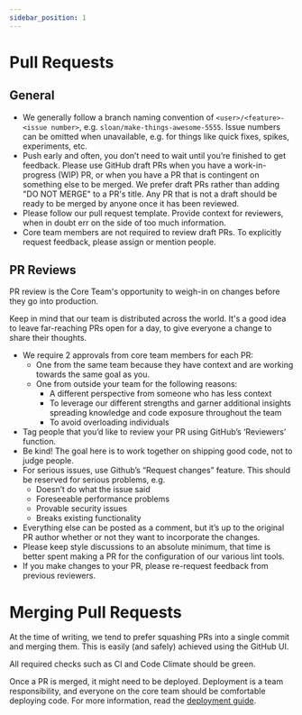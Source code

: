 ```yaml
---
sidebar_position: 1
---
```


# Pull Requests

## General

- We generally follow a branch naming convention of
  `<user>/<feature>-<issue number>`, e.g. `sloan/make-things-awesome-5555`.
  Issue numbers can be omitted when unavailable, e.g. for things like quick
  fixes, spikes, experiments, etc.
- Push early and often, you don’t need to wait until you’re finished to get
  feedback. Please use GitHub draft PRs when you have a work-in-progress (WIP)
  PR, or when you have a PR that is contingent on something else to be merged.
  We prefer draft PRs rather than adding "DO NOT MERGE" to a PR's title. Any PR
  that is not a draft should be ready to be merged by anyone once it has been
  reviewed.
- Please follow our pull request template. Provide context for reviewers, when
  in doubt err on the side of too much information.
- Core team members are not required to review draft PRs. To explicitly request
  feedback, please assign or mention people.

## PR Reviews

PR review is the Core Team's opportunity to weigh-in on changes before they go
into production.

Keep in mind that our team is distributed across the world. It's a good idea to
leave far-reaching PRs open for a day, to give everyone a change to share their
thoughts.

- We require 2 approvals from core team members for each PR:
  - One from the same team because they have context and are working towards the
    same goal as you.
  - One from outside your team for the following reasons:
    - A different perspective from someone who has less context
    - To leverage our different strengths and garner additional insights
      spreading knowledge and code exposure throughout the team
    - To avoid overloading individuals
- Tag people that you’d like to review your PR using GitHub’s ‘Reviewers’
  function.
- Be kind! The goal here is to work together on shipping good code, not to judge
  people.
- For serious issues, use Github’s “Request changes” feature. This should be
  reserved for serious problems, e.g.
  - Doesn’t do what the issue said
  - Foreseeable performance problems
  - Provable security issues
  - Breaks existing functionality
- Everything else can be posted as a comment, but it’s up to the original PR
  author whether or not they want to incorporate the changes.
- Please keep style discussions to an absolute minimum, that time is better
  spent making a PR for the configuration of our various lint tools.
- If you make changes to your PR, please re-request feedback from previous
  reviewers.

# Merging Pull Requests

At the time of writing, we tend to prefer squashing PRs into a single commit and
merging them. This is easily (and safely) achieved using the GitHub UI.

All required checks such as CI and Code Climate should be green.

Once a PR is merged, it might need to be deployed. Deployment is a team
responsibility, and everyone on the core team should be comfortable deploying
code. For more information, read the
[deployment guide](https://docs.forem.com/maintainers/deployment).
